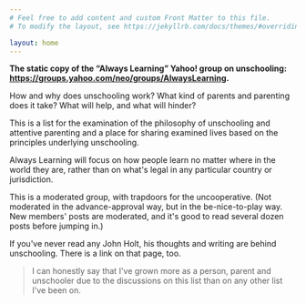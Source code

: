 ```yaml
---
# Feel free to add content and custom Front Matter to this file.
# To modify the layout, see https://jekyllrb.com/docs/themes/#overriding-theme-defaults

layout: home
---
```


**The static copy of the “Always Learning” Yahoo! group on unschooling: https://groups.yahoo.com/neo/groups/AlwaysLearning.**

How and why does unschooling work? What kind of parents and parenting does it take? What will help, and what will hinder?

This is a list for the examination of the philosophy of unschooling and attentive parenting and a place for sharing examined lives based on the principles underlying unschooling.

Always Learning will focus on how people learn no matter where in the world they are, rather than on what's legal in any particular country or jurisdiction.

This is a moderated group, with trapdoors for the uncooperative. (Not moderated in the advance-approval way, but in the be-nice-to-play way. New members' posts are moderated, and it's good to read several dozen posts before jumping in.)

If you've never read any John Holt, his thoughts and writing are behind unschooling. There is a link on that page, too.

>  I can honestly say that I've grown more as a person, parent and unschooler due to the discussions on this list than on any other list I've been on.
